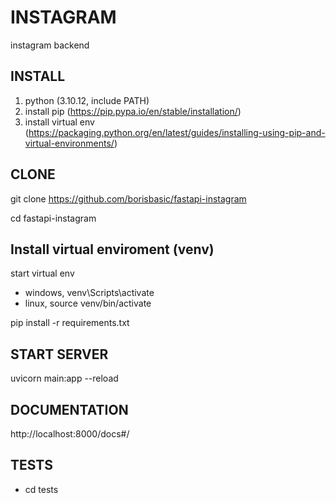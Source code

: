 # INSTAGRAM
instagram backend

## INSTALL

1) python (3.10.12, include PATH)
2) install pip (https://pip.pypa.io/en/stable/installation/)
3) install virtual env (https://packaging.python.org/en/latest/guides/installing-using-pip-and-virtual-environments/)

## CLONE

git clone https://github.com/borisbasic/fastapi-instagram

cd fastapi-instagram

## Install virtual enviroment (venv)

start virtual env 
 - windows, venv\Scripts\activate
 - linux, source venv/bin/activate

pip install -r requirements.txt

## START SERVER

uvicorn main:app --reload

## DOCUMENTATION

http://localhost:8000/docs#/

## TESTS

 - cd tests

 

